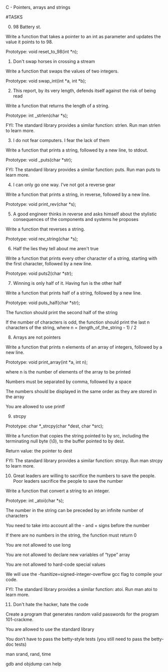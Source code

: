  C - Pointers, arrays and strings


#TASKS


0. 98 Battery st.


Write a function that takes a pointer to an int as parameter and updates the value it points to to 98.


Prototype: void reset_to_98(int *n);


1. Don't swap horses in crossing a stream


Write a function that swaps the values of two integers.


Prototype: void swap_int(int *a, int *b);


2. This report, by its very length, defends itself against the risk of being read


Write a function that returns the length of a string.


Prototype: int _strlen(char *s);

FYI: The standard library provides a similar function: strlen. Run man strlen to learn more.


3. I do not fear computers. I fear the lack of them


Write a function that prints a string, followed by a new line, to stdout.


Prototype: void _puts(char *str);

FYI: The standard library provides a similar function: puts. Run man puts to learn more.


4. I can only go one way. I've not got a reverse gear


Write a function that prints a string, in reverse, followed by a new line.


Prototype: void print_rev(char *s);


5. A good engineer thinks in reverse and asks himself about the stylistic consequences of the components and systems he proposes


Write a function that reverses a string.


Prototype: void rev_string(char *s);


6. Half the lies they tell about me aren't true


Write a function that prints every other character of a string, starting with the first character, followed by a new line.


Prototype: void puts2(char *str);


7. Winning is only half of it. Having fun is the other half


Write a function that prints half of a string, followed by a new line.


Prototype: void puts_half(char *str);

The function should print the second half of the string

If the number of characters is odd, the function should print the last n characters of the string, where n = (length_of_the_string - 1) / 2


8. Arrays are not pointers


Write a function that prints n elements of an array of integers, followed by a new line.


Prototype: void print_array(int *a, int n);

where n is the number of elements of the array to be printed

Numbers must be separated by comma, followed by a space

The numbers should be displayed in the same order as they are stored in the array

You are allowed to use printf


9. strcpy


Prototype: char *_strcpy(char *dest, char *src);

Write a function that copies the string pointed to by src, including the terminating null byte (\0), to the buffer pointed to by dest.


Return value: the pointer to dest

FYI: The standard library provides a similar function: strcpy. Run man strcpy to learn more.


10. Great leaders are willing to sacrifice the numbers to save the people. Poor leaders sacrifice the people to save the number

Write a function that convert a string to an integer.


Prototype: int _atoi(char *s);

The number in the string can be preceded by an infinite number of characters

You need to take into account all the - and + signs before the number

If there are no numbers in the string, the function must return 0

You are not allowed to use long

You are not allowed to declare new variables of “type” array

You are not allowed to hard-code special values

We will use the -fsanitize=signed-integer-overflow gcc flag to compile your code.

FYI: The standard library provides a similar function: atoi. Run man atoi to learn more.


11. Don't hate the hacker, hate the code


Create a program that generates random valid passwords for the program 101-crackme.


You are allowed to use the standard library

You don’t have to pass the betty-style tests (you still need to pass the betty-doc tests)

man srand, rand, time

gdb and objdump can help


